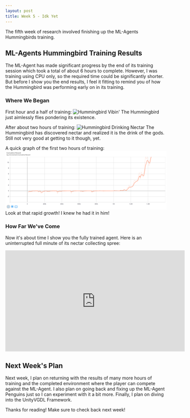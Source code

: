 ```yaml
---
layout: post
title: Week 5 - Idk Yet
---
```


The fifth week of research involved finishing up the ML-Agents Hummingbirds training. 

## ML-Agents Hummingbird Training Results

The ML-Agent has made significant progress by the end of its training session which took a total of about 6 hours to complete. However, I was training using CPU only, so the required time could be significantly shorter. But before I show you the end results, I feel it fitting to remind you of how the Hummingbird was performing early on in its training.

### Where We Began

First hour and a half of training:
![Hummingbird Vibin'](../resources/hummingbird-vibin.gif "Hummingbird Vibin'")
The Hummingbird just aimlessly flies pondering its existence.

After about two hours of training:
![Hummingbird Drinking Nectar](../resources/hummingbird-drinking-nectar.gif "Hummingbird Drinking Nectar")
The Hummingbird has discovered nectar and realized it is the drink of the gods. Still not very good at getting to it though, yet.

A quick graph of the first two hours of training:
![Hummingbird Training 2hr Graph](../resources/training-2hr-graph.PNG "Hummingbird Training 2hr Graph")
Look at that rapid growth! I knew he had it in him!

### How Far We've Come

Now it's about time I show you the fully trained agent. Here is an uninterrupted full minute of its nectar collecting spree:
<iframe width="560" height="315" src="https://www.youtube.com/embed/TJhCQ9WWLTM" frameborder="0" allow="accelerometer; autoplay; clipboard-write; encrypted-media; gyroscope; picture-in-picture" allowfullscreen="allowfullscreen"> </iframe>

## Next Week's Plan

Next week, I plan on returning with the results of many more hours of training and the completed environment where the player can compete against the ML-Agent. I also plan on going back and fixing up the ML-Agent Penguins just so I can experiment with it a bit more. Finally, I plan on diving into the UnityVGDL Framework.

Thanks for reading! Make sure to check back next week!
